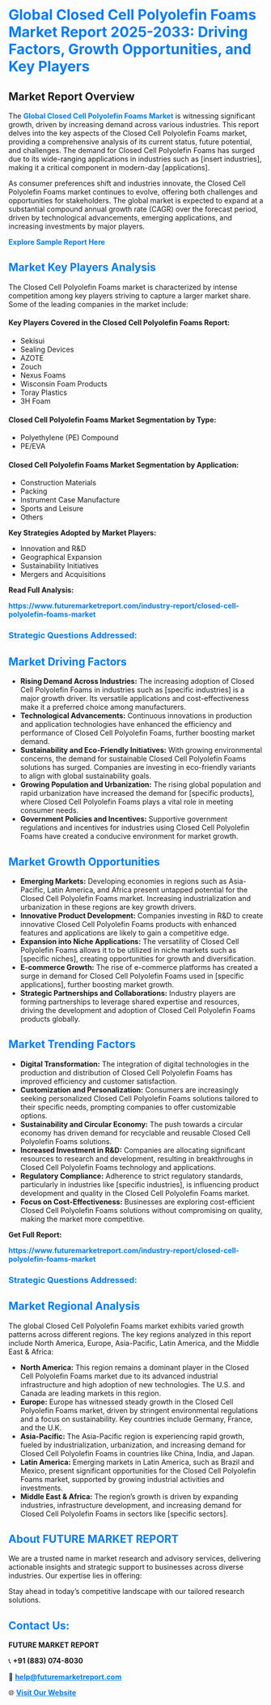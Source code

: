 <h1 style="color: #007BFF;">Global Closed Cell Polyolefin Foams Market Report 2025-2033: Driving Factors, Growth Opportunities, and Key Players</h1>

<section id="overview">
<h2>Market Report Overview</h2>
<p>The <a href="https://www.futuremarketreport.com/industry-report/closed-cell-polyolefin-foams-market" style="color: #007BFF; text-decoration: none;"><strong>Global Closed Cell Polyolefin Foams Market</strong></a> is witnessing significant growth, driven by increasing demand across various industries. This report delves into the key aspects of the Closed Cell Polyolefin Foams market, providing a comprehensive analysis of its current status, future potential, and challenges. The demand for Closed Cell Polyolefin Foams has surged due to its wide-ranging applications in industries such as [insert industries], making it a critical component in modern-day [applications].</p>
<p>As consumer preferences shift and industries innovate, the Closed Cell Polyolefin Foams market continues to evolve, offering both challenges and opportunities for stakeholders. The global market is expected to expand at a substantial compound annual growth rate (CAGR) over the forecast period, driven by technological advancements, emerging applications, and increasing investments by major players.</p>
</section>

<section id="overview">
<p><a href="https://www.futuremarketreport.com/request-sample/reportId=58681" style="color: #007BFF; text-decoration: none;"><strong>Explore Sample Report Here</strong></a></p>
</section>

<section id="key-players">
<h2 style="color: #007BFF;">Market Key Players Analysis</h2>
<p>The Closed Cell Polyolefin Foams market is characterized by intense competition among key players striving to capture a larger market share. Some of the leading companies in the market include:</p>
<h4>Key Players Covered in the Closed Cell Polyolefin Foams Report:</h4>
<ul><li>Sekisui</li><li>Sealing Devices</li><li>AZOTE</li><li>Zouch</li><li>Nexus Foams</li><li>Wisconsin Foam Products</li><li>Toray Plastics</li><li>3H Foam</li></ul>
<h4>Closed Cell Polyolefin Foams Market Segmentation by Type:</h4>
<ul><li>Polyethylene (PE) Compound</li><li>PE/EVA</li></ul>

<h4>Closed Cell Polyolefin Foams Market Segmentation by Application:</h4>
<ul><li>Construction Materials</li><li>Packing</li><li>Instrument Case Manufacture</li><li>Sports and Leisure</li><li>Others</li></ul>
<p><strong>Key Strategies Adopted by Market Players:</strong></p>
<ul>
<li>Innovation and R&D</li>
<li>Geographical Expansion</li>
<li>Sustainability Initiatives</li>
<li>Mergers and Acquisitions</li>
</ul>
</section>

<section>
<p><strong>Read Full Analysis: </strong></p><a href="https://www.futuremarketreport.com/industry-report/closed-cell-polyolefin-foams-market" style="color: #007BFF; text-decoration: none;"><strong>https://www.futuremarketreport.com/industry-report/closed-cell-polyolefin-foams-market</strong></a>
<h3 style="color: #007BFF;">Strategic Questions Addressed:</h3>
</section>

<section id="driving-factors">
<h2 style="color: #007BFF;">Market Driving Factors</h2>
<ul>
<li><strong>Rising Demand Across Industries:</strong> The increasing adoption of Closed Cell Polyolefin Foams in industries such as [specific industries] is a major growth driver. Its versatile applications and cost-effectiveness make it a preferred choice among manufacturers.</li>
<li><strong>Technological Advancements:</strong> Continuous innovations in production and application technologies have enhanced the efficiency and performance of Closed Cell Polyolefin Foams, further boosting market demand.</li>
<li><strong>Sustainability and Eco-Friendly Initiatives:</strong> With growing environmental concerns, the demand for sustainable Closed Cell Polyolefin Foams solutions has surged. Companies are investing in eco-friendly variants to align with global sustainability goals.</li>
<li><strong>Growing Population and Urbanization:</strong> The rising global population and rapid urbanization have increased the demand for [specific products], where Closed Cell Polyolefin Foams plays a vital role in meeting consumer needs.</li>
<li><strong>Government Policies and Incentives:</strong> Supportive government regulations and incentives for industries using Closed Cell Polyolefin Foams have created a conducive environment for market growth.</li>
</ul>
</section>

<section id="growth-opportunities">
<h2 style="color: #007BFF;">Market Growth Opportunities</h2>
<ul>
<li><strong>Emerging Markets:</strong> Developing economies in regions such as Asia-Pacific, Latin America, and Africa present untapped potential for the Closed Cell Polyolefin Foams market. Increasing industrialization and urbanization in these regions are key growth drivers.</li>
<li><strong>Innovative Product Development:</strong> Companies investing in R&D to create innovative Closed Cell Polyolefin Foams products with enhanced features and applications are likely to gain a competitive edge.</li>
<li><strong>Expansion into Niche Applications:</strong> The versatility of Closed Cell Polyolefin Foams allows it to be utilized in niche markets such as [specific niches], creating opportunities for growth and diversification.</li>
<li><strong>E-commerce Growth:</strong> The rise of e-commerce platforms has created a surge in demand for Closed Cell Polyolefin Foams used in [specific applications], further boosting market growth.</li>
<li><strong>Strategic Partnerships and Collaborations:</strong> Industry players are forming partnerships to leverage shared expertise and resources, driving the development and adoption of Closed Cell Polyolefin Foams products globally.</li>
</ul>
</section>

<section id="trending-factors">
<h2 style="color: #007BFF;">Market Trending Factors</h2>
<ul>
<li><strong>Digital Transformation:</strong> The integration of digital technologies in the production and distribution of Closed Cell Polyolefin Foams has improved efficiency and customer satisfaction.</li>
<li><strong>Customization and Personalization:</strong> Consumers are increasingly seeking personalized Closed Cell Polyolefin Foams solutions tailored to their specific needs, prompting companies to offer customizable options.</li>
<li><strong>Sustainability and Circular Economy:</strong> The push towards a circular economy has driven demand for recyclable and reusable Closed Cell Polyolefin Foams solutions.</li>
<li><strong>Increased Investment in R&D:</strong> Companies are allocating significant resources to research and development, resulting in breakthroughs in Closed Cell Polyolefin Foams technology and applications.</li>
<li><strong>Regulatory Compliance:</strong> Adherence to strict regulatory standards, particularly in industries like [specific industries], is influencing product development and quality in the Closed Cell Polyolefin Foams market.</li>
<li><strong>Focus on Cost-Effectiveness:</strong> Businesses are exploring cost-efficient Closed Cell Polyolefin Foams solutions without compromising on quality, making the market more competitive.</li>
</ul>
</section>

<section>
<p><strong>Get Full Report: </strong></p><a href="https://www.futuremarketreport.com/industry-report/closed-cell-polyolefin-foams-market" style="color: #007BFF; text-decoration: none;"><strong>https://www.futuremarketreport.com/industry-report/closed-cell-polyolefin-foams-market</strong></a>
<h3 style="color: #007BFF;">Strategic Questions Addressed:</h3>
</section>


<section id="regional-analysis">
<h2 style="color: #007BFF;">Market Regional Analysis</h2>
<p>The global Closed Cell Polyolefin Foams market exhibits varied growth patterns across different regions. The key regions analyzed in this report include North America, Europe, Asia-Pacific, Latin America, and the Middle East & Africa:</p>
<ul>
<li><strong>North America:</strong> This region remains a dominant player in the Closed Cell Polyolefin Foams market due to its advanced industrial infrastructure and high adoption of new technologies. The U.S. and Canada are leading markets in this region.</li>
<li><strong>Europe:</strong> Europe has witnessed steady growth in the Closed Cell Polyolefin Foams market, driven by stringent environmental regulations and a focus on sustainability. Key countries include Germany, France, and the U.K.</li>
<li><strong>Asia-Pacific:</strong> The Asia-Pacific region is experiencing rapid growth, fueled by industrialization, urbanization, and increasing demand for Closed Cell Polyolefin Foams in countries like China, India, and Japan.</li>
<li><strong>Latin America:</strong> Emerging markets in Latin America, such as Brazil and Mexico, present significant opportunities for the Closed Cell Polyolefin Foams market, supported by growing industrial activities and investments.</li>
<li><strong>Middle East & Africa:</strong> The region’s growth is driven by expanding industries, infrastructure development, and increasing demand for Closed Cell Polyolefin Foams in sectors like [specific sectors].</li>
</ul>
</section>

<footer>
<h2 style="color: #007BFF;">About FUTURE MARKET REPORT</h2>
<p>We are a trusted name in market research and advisory services, delivering actionable insights and strategic support to businesses across diverse industries. Our expertise lies in offering:</p>

<p>Stay ahead in today’s competitive landscape with our tailored research solutions.</p>

<h2 style="color: #007BFF;">Contact Us:</h2>
<p><strong>FUTURE MARKET REPORT</strong></p>
<p>📞 <strong>+91 (883) 074-8030</strong></p>
<p>📧 <strong><a href="mailto:help@futuremarketreport.com" style="color: #007BFF;">help@futuremarketreport.com</a></strong></p>
<p>🌐 <strong><a href="https://www.futuremarketreport.com/" style="color: #007BFF;">Visit Our Website</a></strong></p>
</footer>